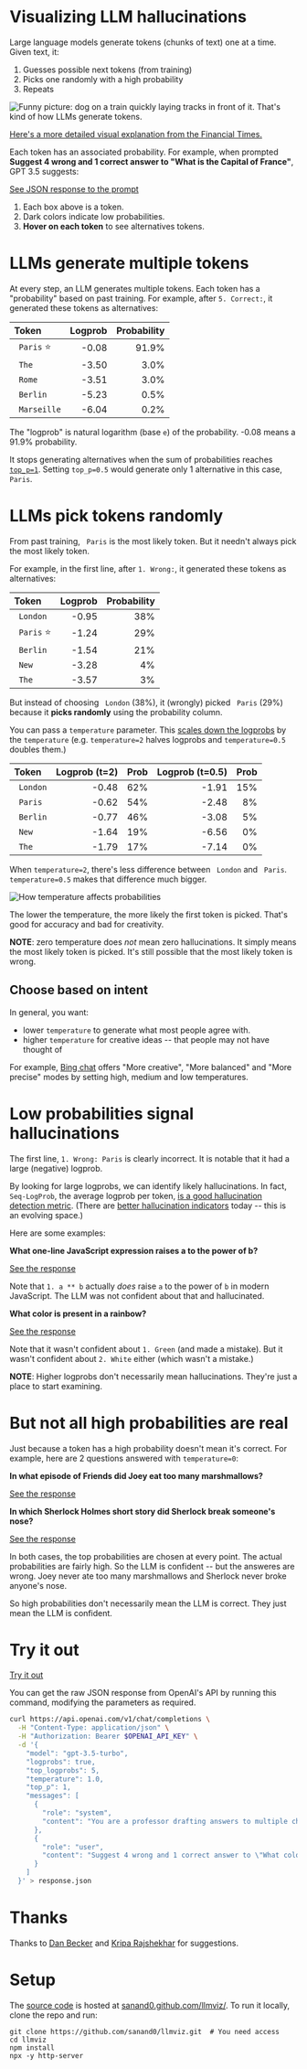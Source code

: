 # Visualizing LLM hallucinations

<!-- markdownlint-disable no-space-in-code -->

Large language models generate tokens (chunks of text) one at a time. Given text, it:

1. Guesses possible next tokens (from training)
2. Picks one randomly with a high probability
3. Repeats

![Funny picture: dog on a train quickly laying tracks in front of it. That's kind of how LLMs generate tokens.](dog-laying-tracks-like-llm-word-by-word.avif ".mx-auto .d-block")

[Here's a more detailed visual explanation from the Financial Times.](https://ig.ft.com/generative-ai/)

<!--

Image from [Andrej Karpathy's Intro to Large Language Models](https://www.youtube.com/watch?v=zjkBMFhNj_g) via [Lisa Becker](https://www.linkedin.com/posts/becker-lisa_llms-dont-plan-out-the-text-theyre-generating-activity-7138508006106853376-Oo4P/)

-->

Each token has an associated probability. For example, when prompted **Suggest 4 wrong and 1 correct answer to "What is the Capital of France"**, GPT 3.5 suggests:

<!-- use :ignore :target=llmviz to identify which links to render as an LLMViz -->

[See JSON response to the prompt](data/capital-of-france.json ":ignore :target=llmviz")

1. Each box above is a token.
2. Dark colors indicate low probabilities.
3. **Hover on each token** to see alternatives tokens.

# LLMs generate multiple tokens

At every step, an LLM generates multiple tokens. Each token has a "probability" based on past training. For example, after `5. Correct:`, it generated these tokens as alternatives:

| Token        | Logprob | Probability |
| :----------- | ------: | ----------: |
| ` Paris` ⭐  |   -0.08 |       91.9% |
| ` The`       |   -3.50 |        3.0% |
| ` Rome`      |   -3.51 |        3.0% |
| ` Berlin`    |   -5.23 |        0.5% |
| ` Marseille` |   -6.04 |        0.2% |

The "logprob" is natural logarithm (base `e`) of the probability. -0.08 means a 91.9% probability.

It stops generating alternatives when the sum of probabilities reaches [`top_p=1`](https://platform.openai.com/docs/api-reference/chat/create#chat-create-top_p ":ignore :target=_blank"). Setting `top_p=0.5` would generate only 1 alternative in this case, ` Paris`.

# LLMs pick tokens randomly

From past training, ` Paris` is the most likely token. But it needn't always pick the most likely token.

For example, in the first line, after `1. Wrong:`, it generated these tokens as alternatives:

| Token       | Logprob | Probability |
| :---------- | ------: | ----------: |
| ` London`   |   -0.95 |         38% |
| ` Paris` ⭐ |   -1.24 |         29% |
| ` Berlin`   |   -1.54 |         21% |
| ` New`      |   -3.28 |          4% |
| ` The`      |   -3.57 |          3% |

But instead of choosing ` London` (38%), it (wrongly) picked ` Paris` (29%) because it **picks randomly** using the probability column.

You can pass a `temperature` parameter. This [scales down the logprobs](https://github.com/openai/gpt-2/blob/9b63575ef42771a015060c964af2c3da4cf7c8ab/src/sample.py#L64 ":ignore :target=_blank") by the `temperature` (e.g. `temperature=2` halves logprobs and `temperature=0.5` doubles them.)

| Token     | Logprob (t=2) | Prob | Logprob (t=0.5) | Prob |
| :-------- | ------------: | ---: | --------------: | ---: |
| ` London` |         -0.48 |  62% |           -1.91 |  15% |
| ` Paris`  |         -0.62 |  54% |           -2.48 |   8% |
| ` Berlin` |         -0.77 |  46% |           -3.08 |   5% |
| ` New`    |         -1.64 |  19% |           -6.56 |   0% |
| ` The`    |         -1.79 |  17% |           -7.14 |   0% |

When `temperature=2`, there's less difference between ` London` and ` Paris`. `temperature=0.5` makes that difference much bigger.

![How temperature affects probabilities](temperature-impact.png)

The lower the temperature, the more likely the first token is picked. That's good for accuracy and bad for creativity.

**NOTE**: zero temperature does _not_ mean zero hallucinations. It simply means the most likely token is picked. It's still possible that the most likely token is wrong.

## Choose based on intent

In general, you want:

- lower `temperature` to generate what most people agree with.
- higher `temperature` for creative ideas -- that people may not have thought of

For example, [Bing chat](https://www.bing.com/chat) offers "More creative", "More balanced" and "More precise" modes by setting high, medium and low temperatures.

# Low probabilities signal hallucinations

The first line, `1. Wrong: Paris` is clearly incorrect. It is notable that it had a large (negative) logprob.

By looking for large logprobs, we can identify likely hallucinations. In fact, `Seq-LogProb`, the average logprob per token, [is a good hallucination detection metric](https://arxiv.org/abs/2208.05309). (There are [better hallucination indicators](https://aclanthology.org/2023.acl-long.3.pdf) today -- this is an evolving space.)

Here are some examples:

**What one-line JavaScript expression raises a to the power of b?**

[See the response](data/javascript-a-power-b.json ":ignore :target=llmviz")

Note that `1. a ** b` actually _does_ raise `a` to the power of `b` in modern JavaScript.
The LLM was not confident about that and hallucinated.

**What color is present in a rainbow?**

[See the response](data/rainbow.json ":ignore :target=llmviz")

Note that it wasn't confident about `1. Green` (and made a mistake). But it wasn't confident about `2. White` either (which wasn't a mistake.)

**NOTE**: Higher logprobs don't necessarily mean hallucinations. They're just a place to start examining.

# But not all high probabilities are real

Just because a token has a high probability doesn't mean it's correct. For example, here are 2 questions answered with `temperature=0`:

**In what episode of Friends did Joey eat too many marshmallows?**

[See the response](data/friends-marshmallows.json ":ignore :target=llmviz")

**In which Sherlock Holmes short story did Sherlock break someone's nose?**

[See the response](data/sherlock-holmes.json ":ignore :target=llmviz")

In both cases, the top probabilities are chosen at every point. The actual probabilities are fairly high.
So the LLM is confident -- but the answeres are wrong. Joey never ate too many marshmallows and Sherlock never broke anyone's nose.

So high probabilities don't necessarily mean the LLM is correct. They just mean the LLM is confident.

# Try it out

[Try it out](app.html ":include height=600px")

You can get the raw JSON response from OpenAI's API by running this command, modifying the parameters as required.

```bash
curl https://api.openai.com/v1/chat/completions \
  -H "Content-Type: application/json" \
  -H "Authorization: Bearer $OPENAI_API_KEY" \
  -d '{
    "model": "gpt-3.5-turbo",
    "logprobs": true,
    "top_logprobs": 5,
    "temperature": 1.0,
    "top_p": 1,
    "messages": [
      {
        "role": "system",
        "content": "You are a professor drafting answers to multiple choice questions."
      },
      {
        "role": "user",
        "content": "Suggest 4 wrong and 1 correct answer to \"What color is present in a rainbow?\""
      }
    ]
  }' > response.json
```

# Thanks

Thanks to [Dan Becker](https://www.linkedin.com/in/dansbecker/ ":ignore :target=_blank") and [Kripa Rajshekhar](https://www.linkedin.com/in/reliable-ai/ ":ignore :target=_blank") for suggestions.

# Setup

The [source code](https://github.com/sanand0/llmviz/ ":ignore :target=_blank") is hosted at
[sanand0.github.com/llmviz/](https://sanand0.github.com/llmviz/ ":ignore :target=_blank"). To run it locally,
clone the repo and run:

```shell
git clone https://github.com/sanand0/llmviz.git  # You need access
cd llmviz
npm install
npx -y http-server
```
